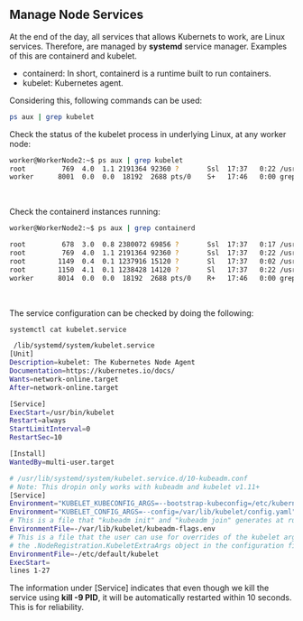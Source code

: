 ## Manage Node Services

At the end of the day, all services that allows Kubernets to work, are Linux services. Therefore, are managed by **systemd** service manager.
Examples of this are containerd and kubelet.
- containerd: In short, containerd is a runtime built to run containers.
- kubelet: Kubernetes agent.

Considering this, following commands can be used:

```bash
ps aux | grep kubelet
```
Check the status of the kubelet process in underlying Linux, at any worker node:

```bash
worker@WorkerNode2:~$ ps aux | grep kubelet
root         769  4.0  1.1 2191364 92360 ?       Ssl  17:37   0:22 /usr/bin/kubelet --bootstrap-kubeconfig=/etc/kubernetes/bootstrap-kubelet.conf --kubeconfig=/etc/kubernetes/kubelet.conf --config=/var/lib/kubelet/config.yaml --container-runtime-endpoint=unix:///var/run/containerd/containerd.sock --pod-infra-container-image=registry.k8s.io/pause:3.10
worker      8001  0.0  0.0  18192  2688 pts/0    S+   17:46   0:00 grep --color=auto kubelet
```
&nbsp;

Check the containerd instances running:
```bash
worker@WorkerNode2:~$ ps aux | grep containerd

root         678  3.0  0.8 2380072 69856 ?       Ssl  17:37   0:17 /usr/local/bin/containerd
root         769  4.0  1.1 2191364 92360 ?       Ssl  17:37   0:22 /usr/bin/kubelet --bootstrap-kubeconfig=/etc/kubernetes/bootstrap-kubelet.conf --kubeconfig=/etc/kubernetes/kubelet.conf --config=/var/lib/kubelet/config.yaml --container-runtime-endpoint=unix:///var/run/containerd/containerd.sock --pod-infra-container-image=registry.k8s.io/pause:3.10
root        1149  0.4  0.1 1237916 15120 ?       Sl   17:37   0:02 /usr/local/bin/containerd-shim-runc-v2 -namespace k8s.io -id 7002089f473d111f3f01e867560a8cc8e14208872d0dd50e431d676c652ad95e -address /run/containerd/containerd.sock
root        1150  4.1  0.1 1238428 14120 ?       Sl   17:37   0:22 /usr/local/bin/containerd-shim-runc-v2 -namespace k8s.io -id 6c7eb56811e9e5e8ea4cb6bcc857e198d523d65ca93f9494572180d933f858a3 -address /run/containerd/containerd.sock
worker      8014  0.0  0.0  18192  2688 pts/0    R+   17:46   0:00 grep --color=auto containerd
```

&nbsp;

The service configuration can be checked by doing the following:
```bash
systemctl cat kubelet.service

 /lib/systemd/system/kubelet.service
[Unit]
Description=kubelet: The Kubernetes Node Agent
Documentation=https://kubernetes.io/docs/
Wants=network-online.target
After=network-online.target

[Service]
ExecStart=/usr/bin/kubelet
Restart=always
StartLimitInterval=0
RestartSec=10

[Install]
WantedBy=multi-user.target

# /usr/lib/systemd/system/kubelet.service.d/10-kubeadm.conf
# Note: This dropin only works with kubeadm and kubelet v1.11+
[Service]
Environment="KUBELET_KUBECONFIG_ARGS=--bootstrap-kubeconfig=/etc/kubernetes/bootstrap-kubelet.conf --kubeconfig=/etc/kubernetes/kubelet.conf"
Environment="KUBELET_CONFIG_ARGS=--config=/var/lib/kubelet/config.yaml"
# This is a file that "kubeadm init" and "kubeadm join" generates at runtime, populating the KUBELET_KUBEADM_ARGS variable dynamically
EnvironmentFile=-/var/lib/kubelet/kubeadm-flags.env
# This is a file that the user can use for overrides of the kubelet args as a last resort. Preferably, the user should use
# the .NodeRegistration.KubeletExtraArgs object in the configuration files instead. KUBELET_EXTRA_ARGS should be sourced from this file.
EnvironmentFile=-/etc/default/kubelet
ExecStart=
lines 1-27
```

The information under [Service] indicates that even though we kill the service using **kill -9 PID**, it will be automatically restarted within 10 seconds. This is for reliability.

